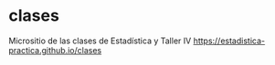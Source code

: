 # clases
Micrositio de las clases de Estadística y Taller IV
https://estadistica-practica.github.io/clases
